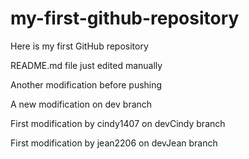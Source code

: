 # my-first-github-repository
Here is my first GitHub repository

README.md file just edited manually

Another modification before pushing

A new modification on dev branch

First modification by cindy1407 on devCindy branch

First modification by jean2206 on devJean branch